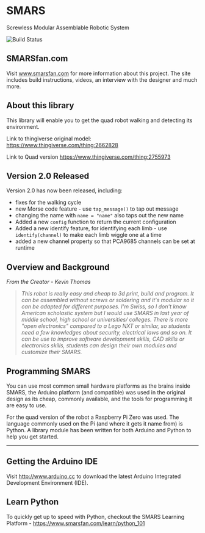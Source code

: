 # SMARS

Screwless Modular Assemblable Robotic System

![Build Status](https://travis-ci.com/kevinmcaleer/smars.svg)

## SMARSfan.com

Visit www.smarsfan.com for more information about this project. The site includes build instructions, videos, an interview with the designer and much more.

## About this library

This library will enable you to get the quad robot walking and detecting its environment.

Link to thingiverse original model:
<https://www.thingiverse.com/thing:2662828>

Link to Quad version
<https://www.thingiverse.com/thing:2755973>

## Version 2.0 Released
Version 2.0 has now been released, including:
- fixes for the walking cycle
- new Morse code feature - use `tap_message()` to tap out message
- changing the name with `name = "name"` also taps out the new name
- Added a new `config` function to return the current configuration
- Added a new identify feature, for identifying each limb - use `identify(channel)` to make each limb wiggle one at a time
- added a new channel property so that PCA9685 channels can be set at runtime

## Overview and Background

*From the Creator - Kevin Thomas*
> *This robot is really easy and cheap to 3d print, build and program. It can be assembled without screws or 
> soldering and it's modular so it can be adapted for different purposes. I'm Swiss, so I don't know American 
> scholastic system but I would use SMARS in last year of middle school, high school or universities/ colleges. 
> There is more "open electronics" compared to a Lego NXT or similar, so students need a few knowledges about 
> security, electrical laws and so on. It can be use to improve software development skills, CAD skills or 
> electronics skills, students can design their own modules and customize their SMARS.*

## Programming SMARS

You can use most common small hardware platforms as the brains inside SMARS, the Arduino platform (and compatible) was used in the original design as its cheap, commonly available, and the tools for programming it are easy to use. 

For the quad version of the robot a Raspberry Pi Zero was used. The language commonly used on the Pi (and where it gets it name from) is Python. A library module has been written for both Arduino and Python to help you get started.

---

## Getting the Arduino IDE

Visit <http://www.arduino.cc> to download the latest Arduino Integrated Development Environment (IDE).

## Learn Python

To quickly get up to speed with Python, checkout the SMARS Learning Platform - <https://www.smarsfan.com/learn/python_101>
